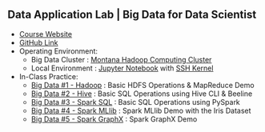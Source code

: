 ## Data Application Lab | Big Data for Data Scientist

* <a href="https://www.dataapplab.com/datascience/" target="_blank">Course Website</a>
* <a href="https://github.com/smartzdp/Data-Application-Lab/edit/master/Data%20Scientist%20Bootcamp/Big%20Data%20for%20Data%20Scientist" target="_blank">GitHub Link</a>
* Operating Environment:
  * Big Data Cluster : <a href="https://montana.dataapplab.com/" target="_blank">Montana Hadoop Computing Cluster</a>
  * Local Environment : <a href="https://jupyter.org/" target="_blank">Jupyter Notebook</a> with <a href="https://github.com/NII-cloud-operation/sshkernel" target="_blank">SSH Kernel</a>
* In-Class Practice:
  * <a href="https://smartzdp.github.io/dataapplab/bigdata/Big-Data-1-Hadoop.html" target="_blank">Big Data #1 - Hadoop</a> : Basic HDFS Operations & MapReduce Demo
  * <a href="https://smartzdp.github.io/dataapplab/bigdata/Big-Data-2-Hive.html" target="_blank">Big Data #2 - Hive</a> : Basic SQL Operations using Hive CLI & Beeline
  * <a href="https://smartzdp.github.io/dataapplab/bigdata/Big-Data-3-Spark-SQL.html" target="_blank">Big Data #3 - Spark SQL</a> : Basic SQL Operations using PySpark
  * <a href="https://smartzdp.github.io/dataapplab/bigdata/Big-Data-4-Spark-MLlib.html" target="_blank">Big Data #4 - Spark MLlib</a> : Spark MLlib Demo with the Iris Dataset
  * <a href="https://smartzdp.github.io/dataapplab/bigdata/Big-Data-5-Spark-GraphX.html" target="_blank">Big Data #5 - Spark GraphX</a> : Spark GraphX Demo
